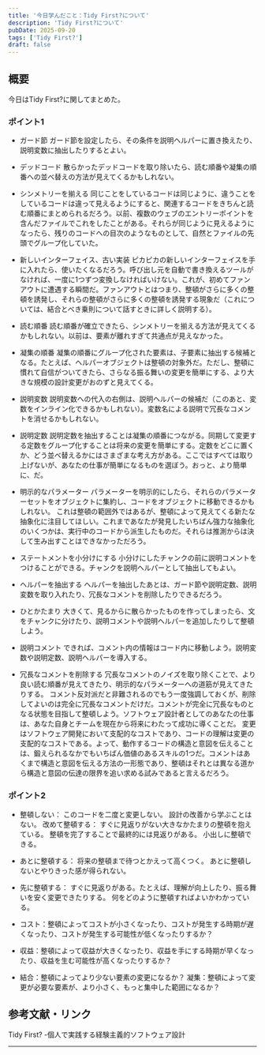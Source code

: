 ```yaml
---
title: '今日学んだこと：Tidy First?について'
description: 'Tidy First?について'
pubDate: 2025-09-20
tags: ['Tidy First?']
draft: false
---
```


## 概要

今日はTidy First?に関してまとめた。

### ポイント1

- ガード節
ガード節を設定したら、その条件を説明ヘルパーに置き換えたり、説明変数に抽出したりするとよい。

- デッドコード
散らかったデッドコードを取り除いたら、読む順番や凝集の順番への並べ替えの方法が見えてくるかもしれない。

- シンメトリーを揃える
同じことをしているコードは同じように、違うことをしているコードは違って見えるようにすると、関連するコードをきちんと読む順番にまとめられるだろう。以前、複数のウェブのエントリーポイントを含んだファイルでこれをしたことがある。それらが同じように見えるようになったら、残りのコードへの目次のようなものとして、自然とファイルの先頭でグループ化していた。

- 新しいインターフェイス、古い実装
ピカピカの新しいインターフェイスを手に入れたら、使いたくなるだろう。呼び出し元を自動で書き換えるツールがなければ、一度に1つずつ変換しなければいけない。これが、初めてファンアウトに遭遇する瞬間だ。ファンアウトとはつまり、整頓がさらに多くの整頓を誘発し、それらの整頓がさらに多くの整頓を誘発する現象だ（これについては、結合とべき乗則について話すときに詳しく説明する）。

- 読む順番
読む順番が確立できたら、シンメトリーを揃える方法が見えてくるかもしれない。以前は、要素が離れすぎて共通点が見えなかった。

- 凝集の順番
凝集の順番にグループ化された要素は、子要素に抽出する候補となる。たとえば、ヘルパーオブジェクトは整頓の対象外だ。ただし、整頓に慣れて自信がついてきたら、さらなる振る舞いの変更を簡単にする、より大きな規模の設計変更がおのずと見えてくる。

- 説明変数
説明変数への代入の右側は、説明ヘルパーの候補だ（このあと、変数をインライン化できるかもしれない）。変数名による説明で冗長なコメントを消せるかもしれない。

- 説明定数
説明定数を抽出することは凝集の順番につながる。同期して変更する定数をグループ化することは将来の変更を簡単にする。定数をどこに置くか、どう並べ替えるかにはさまざまな考え方がある。ここではすべては取り上げないが、あなたの仕事が簡単になるものを選ぼう。おっと、より簡単に、だ。

- 明示的なパラメーター
パラメーターを明示的にしたら、それらのパラメーターセットをオブジェクトに集約し、コードをオブジェクトに移動できるかもしれない。
これは整頓の範囲外ではあるが、整頓によって見えてくる新たな抽象化に注目してほしい。これまであなたが発見したいちばん強力な抽象化のいくつかは、実行中のコードから派生したものだ。それらは推測からは決して生み出すことはできなかっただろう。

- ステートメントを小分けにする
小分けにしたチャンクの前に説明コメントをつけることができる。チャンクを説明ヘルパーとして抽出してもよい。

- ヘルパーを抽出する
ヘルパーを抽出したあとは、ガード節や説明定数、説明変数を取り入れたり、冗長なコメントを削除したりできるだろう。

- ひとかたまり
大きくて、見るからに散らかったものを作ってしまったら、文をチャンクに分けたり、説明コメントや説明ヘルパーを追加したりして整頓しよう。

- 説明コメント
できれば、コメント内の情報はコード内に移動しよう。説明変数や説明定数、説明ヘルパーを導入する。

- 冗長なコメントを削除する
冗長なコメントのノイズを取り除くことで、より良い読む順番が見えてきたり、明示的なパラメーターへの道筋が見えてきたりする。
コメント反対派だと非難されるのでもう一度強調しておくが、削除してよいのは完全に冗長なコメントだけだ。コメントが完全に冗長なものとなる状態を目指して整頓しよう。ソフトウェア設計者としてのあなたの仕事は、あなた自身とチームを現在から将来にわたって成功に導くことだ。
変更はソフトウェア開発において支配的なコストであり、コードの理解は変更の支配的なコストである。よって、動作するコードの構造と意図を伝えることは、鍛えられるなかでもいちばん価値のあるスキルの1つだ。コメントはあくまで構造と意図を伝える方法の一形態であり、整頓はそれとは異なる道から構造と意図の伝達の限界を追い求める試みであると言えるだろう。

### ポイント2

- 整頓しない：
このコードを二度と変更しない。
設計の改善から学ぶことはない。
改めて整頓する：
すぐに見返りがない大きなかたまりの整頓を抱えている。
整頓を完了することで最終的には見返りがある。
小出しに整頓できる。

- あとに整頓する：
将来の整頓まで待つとかえって高くつく。
あとに整頓しないとやりきった感が得られない。

- 先に整頓する：
すぐに見返りがある。たとえば、理解が向上したり、振る舞いを安く変更できたりする。
何をどのように整頓すればよいかわかっている。

- コスト：整頓によってコストが小さくなったり、コストが発生する時期が遅くなったり、コストが発生する可能性が低くなったりするか？

- 収益：整頓によって収益が大きくなったり、収益を手にする時期が早くなったり、収益を生む可能性が高くなったりするか？

- 結合：整頓によってより少ない要素の変更になるか？
凝集：整頓によって変更が必要な要素が、より小さく、もっと集中した範囲になるか？

## 参考文献・リンク

Tidy First? -個人で実践する経験主義的ソフトウェア設計

---
